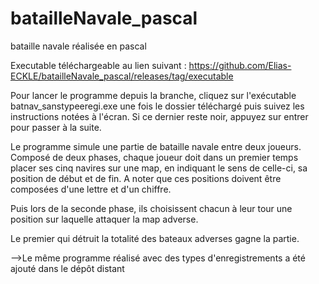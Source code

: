 # batailleNavale_pascal
bataille navale réalisée en pascal

Executable téléchargeable au lien suivant : https://github.com/Elias-ECKLE/batailleNavale_pascal/releases/tag/executable

Pour lancer le programme depuis la branche, cliquez sur l'exécutable batnav_sanstypeeregi.exe une fois le dossier téléchargé puis suivez les instructions notées à l'écran. Si ce dernier reste noir, appuyez sur entrer pour passer à la suite.



Le programme simule une partie de bataille navale entre deux joueurs. 
Composé de deux phases, chaque joueur doit dans un premier temps placer ses cinq navires sur une map, en indiquant le sens de celle-ci, sa position de début et de fin. A noter que ces positions doivent être composées d'une lettre et d'un chiffre.

Puis lors de la seconde phase, ils choisissent  chacun à leur tour une position sur laquelle attaquer la map adverse.

Le premier qui détruit la totalité des bateaux adverses gagne la partie.


-->Le même programme réalisé avec des types d'enregistrements a été ajouté dans le dépôt distant

